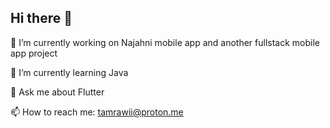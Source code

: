 ## Hi there 👋

<!--
**Tamrawii/Tamrawii** is a ✨ _special_ ✨ repository because its `README.md` (this file) appears on your GitHub profile.

Here are some ideas to get you started:

- 👯 I’m looking to collaborate on ...
- 🤔 I’m looking for help with ...
- 😄 Pronouns: ...
- ⚡ Fun fact: ...
-->
🔭 I’m currently working on Najahni mobile app and another fullstack mobile app project

🌱 I’m currently learning Java

💬 Ask me about Flutter

📫 How to reach me: tamrawii@proton.me
